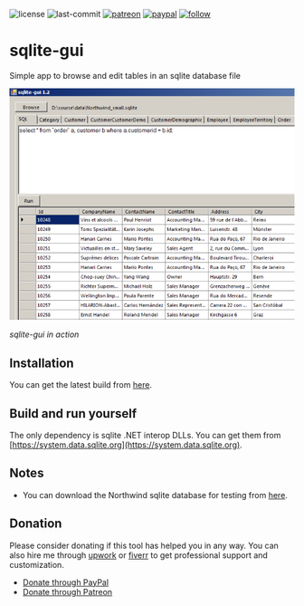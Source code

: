 ![license](https://img.shields.io/github/license/prahladyeri/sqlite-gui.svg)
![last-commit](https://img.shields.io/github/last-commit/prahladyeri/sqlite-gui.svg)
[![patreon](https://img.shields.io/badge/Patreon-brown.svg?logo=patreon)](https://www.patreon.com/prahladyeri)
[![paypal](https://img.shields.io/badge/PayPal-blue.svg?logo=paypal)](https://paypal.me/prahladyeri)
[![follow](https://img.shields.io/twitter/follow/prahladyeri.svg?style=social)](https://twitter.com/prahladyeri)

# sqlite-gui
Simple app to browse and edit tables in an sqlite database file

![screenshot](/screenshot.png)

*sqlite-gui in action*

## Installation

You can get the latest build from [here](https://github.com/prahladyeri/sqlite-gui/releases/latest).

## Build and run yourself

The only dependency is sqlite .NET interop DLLs. You can get them from [https://system.data.sqlite.org](https://system.data.sqlite.org).

## Notes

- You can download the Northwind sqlite database for testing from [here](https://github.com/jpwhite3/northwind-SQLite3/blob/master/Northwind_small.sqlite).

## Donation

Please consider donating if this tool has helped you in any way. You can also hire me through [upwork](https://www.upwork.com/freelancers/~01e977ff45b62e031c) or [fiverr](https://www.fiverr.com/prahladyeri) to get professional support and customization.

- [Donate through PayPal](https://www.paypal.com/cgi-bin/webscr?cmd=_s-xclick&hosted_button_id=JM8FUXNFUK6EU)
- [Donate through Patreon](https://www.patreon.com/prahladyeri)
